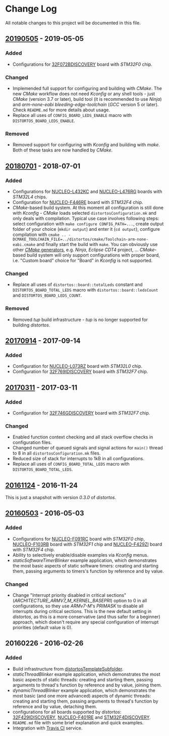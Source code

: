 Change Log
==========

All notable changes to this project will be documented in this file.

[20190505](https://github.com/DISTORTEC/distortosExamples/compare/v20180701...v20190505) - 2019-05-05
-----------------------------------------------------------------------------------------------------

### Added

- Configurations for [32F072BDISCOVERY](https://www.st.com/en/evaluation-tools/32f072bdiscovery.html) board with
*STM32F0* chip.

### Changed

- Implemended full support for configuring and building with *CMake*. The new *CMake* workflow does not need *Kconfig*
or any shell tools - just *CMake* (version 3.7 or later), build tool (it is recommended to use *Ninja*) and
*arm-none-eabi bleeding-edge-toolchain* (*GCC* version 5 or later). Check `README.md` for more details about usage.
- Replace all uses of `CONFIG_BOARD_LEDS_ENABLE` macro with `DISTORTOS_BOARD_LEDS_ENABLE`.

### Removed

- Removed support for configuring with *Kconfig* and building with *make*. Both of these tasks are now handled by
*CMake*.

[20180701](https://github.com/DISTORTEC/distortosExamples/compare/v20170914...v20180701) - 2018-07-01
-----------------------------------------------------------------------------------------------------

### Added

- Configurations for [NUCLEO-L432KC](http://www.st.com/en/evaluation-tools/nucleo-l432kc.html) and
[NUCLEO-L476RG](http://www.st.com/en/evaluation-tools/nucleo-l476rg.html) boards with *STM32L4* chips.
- Configuration for [NUCLEO-F446RE](http://www.st.com/en/evaluation-tools/nucleo-f446re.html) board with *STM32F4* chip.
- *CMake*-based build system. At this moment all configuration is still done with *Kconfig* - *CMake* loads selected
`distortosConfiguration.mk` and only deals with compilation. Typical use case involves following steps: select
configuration with `make configure CONFIG_PATH=...`, create output folder of your choice (`mkdir output`) and enter it
(`cd output`), configure compilation with
`cmake .. -DCMAKE_TOOLCHAIN_FILE=../distortos/cmake/Toolchain-arm-none-eabi.cmake` and finally start the build with
`make`. You can obviously use other
[*CMake* generators](https://cmake.org/cmake/help/latest/manual/cmake-generators.7.html), e.g. *Ninja*, *Eclipse CDT4*
project, ... *CMake*-based build system will only support configurations with proper board, i.e. "Custom board" choice
for "Board" in *Kconfig* is not supported.

### Changed

- Replace all uses of `distortos::board::totalLeds` constant and `DISTORTOS_BOARD_TOTAL_LEDS` macro with
`distortos::board::ledsCount` and `DISTORTOS_BOARD_LEDS_COUNT`.

### Removed

- Removed *tup* build infrastructure - *tup* is no longer supported for building *distortos*.

[20170914](https://github.com/DISTORTEC/distortosExamples/compare/v20170311...v20170914) - 2017-09-14
-----------------------------------------------------------------------------------------------------

### Added

- Configuration for [NUCLEO-L073RZ](http://www.st.com/en/evaluation-tools/nucleo-l073rz.html) board with *STM32L0* chip.
- Configuration for [32F769IDISCOVERY](http://www.st.com/en/evaluation-tools/32f769idiscovery.html) board with *STM32F7*
chip.

[20170311](https://github.com/DISTORTEC/distortosExamples/compare/v20161124...v20170311) - 2017-03-11
-----------------------------------------------------------------------------------------------------

### Added

- Configuration for [32F746GDISCOVERY](http://www.st.com/en/evaluation-tools/32f746gdiscovery.html) board with *STM32F7*
chip.

### Changed

- Enabled function context checking and all stack overflow checks in configuration files.
- Changed number of queued signals and signal actions for `main()` thread to 8 in all `distortosConfiguration.mk` files.
- Reduced size of stack for interrupts to 1kB in all configurations.
- Replace all uses of `CONFIG_BOARD_TOTAL_LEDS` macro with `DISTORTOS_BOARD_TOTAL_LEDS`.

[20161124](https://github.com/DISTORTEC/distortosExamples/compare/v20160503...v20161124) - 2016-11-24
-----------------------------------------------------------------------------------------------------

This is just a snapshot with version *0.3.0* of *distortos*.

[20160503](https://github.com/DISTORTEC/distortosExamples/compare/v20160226...v20160503) - 2016-05-03
-----------------------------------------------------------------------------------------------------

### Added

- Configurations for [NUCLEO-F091RC](http://www.st.com/web/catalog/tools/PF260944) board with *STM32F0* chip,
[NUCLEO-F103RB](http://www.st.com/nucleoF103RB-pr) board with *STM32F1* chip and
[NUCLEO-F429ZI](http://www.st.com/web/catalog/tools/PF262637) board with *STM32F4* chip.
- Ability to selectively enable/disable examples via *Kconfig* menus.
- *staticSoftwareTimerBlinker* example application, which demonstrates the most basic aspects of static software timers:
creating and starting them, passing arguments to timers's function by reference and by value.

### Changed

- Change "Interrupt priority disabled in critical sections" (*ARCHITECTURE_ARMV7_M_KERNEL_BASEPRI*) option to 0 in all
configurations, so they use *ARMv7-M*'s *PRIMASK* to disable all interrupts during critical sections. This is the new
default setting in *distortos*, as this is a more conservative (and thus safer for a beginner) approach, which doesn't
require any special configuration of interrupt priorities (default value is 0).

20160226 - 2016-02-26
---------------------

### Added

- Build infrastructure from [distortosTemplateSubfolder](https://github.com/DISTORTEC/distortosTemplateSubfolder).
- *staticThreadBlinker* example application, which demonstrates the most basic aspects of static threads: creating and
starting them, passing arguments to thread's function by reference and by value, joining them.
- *dynamicThreadBlinker* example application, which demonstrates the most basic (and one more advanced) aspects of
dynamic threads: creating and starting them, passing arguments to thread's function by reference and by value, detaching
them.
- configurations for all boards supported by *distortos*:
[32F429IDISCOVERY](http://www.st.com/web/catalog/tools/PF259090), [NUCLEO-F401RE](http://www.st.com/nucleoF401RE-pr) and
[STM32F4DISCOVERY](http://www.st.com/web/catalog/tools/PF252419).
- `README.md` file with some brief explanation and quick examples.
- Integration with [Travis CI](https://travis-ci.org/DISTORTEC/distortosExamples) service.
